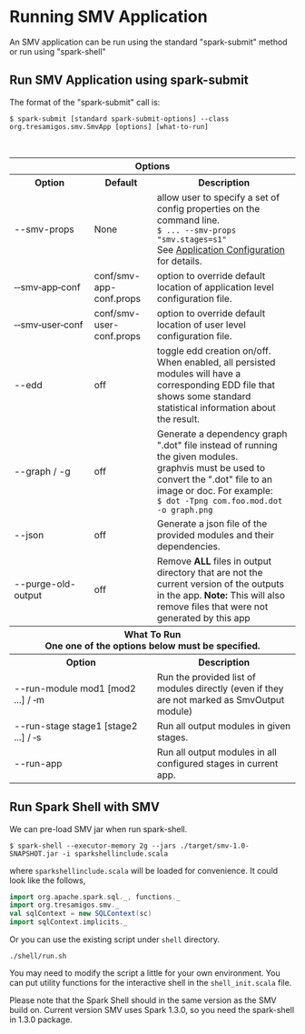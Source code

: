 # Running SMV Application

An SMV application can be run using the standard "spark-submit" method or run using "spark-shell"

## Run SMV Application using spark-submit

The format of the "spark-submit" call is:
```shell
$ spark-submit [standard spark-submit-options] --class org.tresamigos.smv.SmvApp [options] [what-to-run]
```

<br>
<table>

<tr>
<th colspan="3">Options</th>
</tr>

<tr>
<th>Option</th>
<th>Default</th>
<th>Description</th>
</tr>

<tr>
<td>--smv-props</td>
<td>None</td>
<td>allow user to specify a set of config properties on the command line.
<br>
<code>$ ... --smv-props "smv.stages=s1"</code>
<br>
See <a href="appConfig.md">Application Configuration</a> for details.
</td>
</tr>

<tr>
<td>&#8209;&#8209;smv&#8209;app&#8209;conf</td>
<td>conf/smv-app-conf.props</td>
<td>option to override default location of application level configuration file.</td>
</tr>

<tr>
<td>&#8209;&#8209;smv&#8209;user&#8209;conf</td>
<td>conf/smv-user-conf.props</td>
<td>option to override default location of user level configuration file.</td>
</tr>

<tr>
<td>--edd</td>
<td>off</td>
<td>toggle edd creation on/off.
<br>
When enabled, all persisted modules will have a corresponding EDD file that shows some standard statistical information about the result.
</td>
</tr>

<tr>
<td>--graph / -g</td>
<td>off</td>
<td>Generate a dependency graph ".dot" file instead of running the given modules.<br>
graphvis must be used to convert the ".dot" file to an image or doc.  For example:<br>
<code>$ dot -Tpng com.foo.mod.dot -o graph.png</code>
</td>
</tr>

<tr>
<td>--json</td>
<td>off</td>
<td>Generate a json file of the provided modules and their dependencies.</td>
</tr>

<tr>
<td>--purge-old-output</td>
<td>off</td>
<td>Remove <b>ALL</b> files in output directory that are not the current version of the outputs in the app.
<b>Note:</b> This will also remove files that were not generated by this app</td>
</tr>

<tr>
<th colspan="3">What To Run
<br>
One one of the options below must be specified.
</th>
</tr>

<tr>
<th colspan="2">Option</th>
<th>Description</th>
</tr>

<tr>
<td colspan="2">--run-module mod1 [mod2 ...] / &#8209;m</td>
<td>Run the provided list of modules directly (even if they are not marked as SmvOutput module)
</td>
</tr>

<tr>
<td colspan="2">--run-stage stage1 [stage2 ...] / &#8209;s</td>
<td>Run all output modules in given stages.
</td>
</tr>

<tr>
<td colspan="2">--run-app </td>
<td>Run all output modules in all configured stages in current app.
</td>
</tr>

</table>

## Run Spark Shell with SMV

We can pre-load SMV jar when run spark-shell.

```shell
$ spark-shell --executor-memory 2g --jars ./target/smv-1.0-SNAPSHOT.jar -i sparkshellinclude.scala
```
where `sparkshellinclude.scala` will be loaded for convenience. It could look like the follows,

```scala
import org.apache.spark.sql._, functions._
import org.tresamigos.smv._
val sqlContext = new SQLContext(sc)
import sqlContext.implicits._
```

Or you can use the existing script under ```shell``` directory.
```shell
./shell/run.sh
```
You may need to modify the script a little for your own environment.
You can put utility functions for the interactive shell in the ```shell_init.scala``` file.

Please note that the Spark Shell should in the same version as the SMV build on. Current version
SMV uses Spark 1.3.0, so you need the spark-shell in 1.3.0 package.

